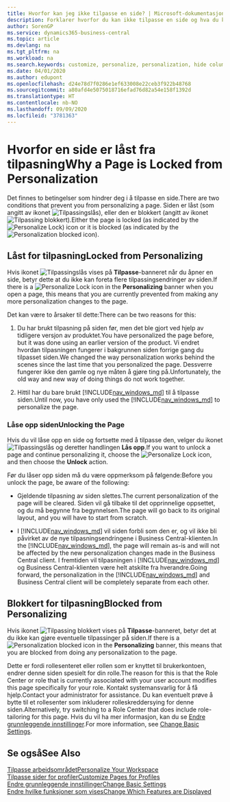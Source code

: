 ```yaml
---
title: Hvorfor kan jeg ikke tilpasse en side? | Microsoft-dokumentasjon
description: Forklarer hvorfor du kan ikke tilpasse en side og hva du kan gjøre for å låse den opp slik at du kan tilpasse den.
author: SorenGP
ms.service: dynamics365-business-central
ms.topic: article
ms.devlang: na
ms.tgt_pltfrm: na
ms.workload: na
ms.search.keywords: customize, personalize, personalization, hide columns, remove fields, move fields
ms.date: 04/01/2020
ms.author: edupont
ms.openlocfilehash: d24e78d7f0286e1ef633008e22ceb3f922b48768
ms.sourcegitcommit: a80afd4e5075018716efad76d82a54e158f1392d
ms.translationtype: HT
ms.contentlocale: nb-NO
ms.lasthandoff: 09/09/2020
ms.locfileid: "3781363"
---
```

# <a name="why-a-page-is-locked-from-personalization"></a><span data-ttu-id="990e6-103">Hvorfor en side er låst fra tilpasning</span><span class="sxs-lookup"><span data-stu-id="990e6-103">Why a Page is Locked from Personalization</span></span>

<span data-ttu-id="990e6-104">Det finnes to betingelser som hindrer deg i å tilpasse en side.</span><span class="sxs-lookup"><span data-stu-id="990e6-104">There are two conditions that prevent you from personalizing a page.</span></span> <span data-ttu-id="990e6-105">Siden er låst (som angitt av ikonet ![Tilpassingslås](media/personalization-lock-icon.png "Tilpass lås")), eller den er blokkert (angitt av ikonet ![Tilpassing blokkert](media/personalization-blocked-icon.png "Tilpassing blokkert")).</span><span class="sxs-lookup"><span data-stu-id="990e6-105">Either the page is locked (as indicated by the ![Personalize Lock](media/personalization-lock-icon.png "Personalize lock")) icon or it is blocked (as indicated by the ![Personalization blocked](media/personalization-blocked-icon.png "Personalization blocked") icon).</span></span>

## <a name="locked-from-personalizing"></a><span data-ttu-id="990e6-106">Låst for tilpasning</span><span class="sxs-lookup"><span data-stu-id="990e6-106">Locked from Personalizing</span></span>

<span data-ttu-id="990e6-107">Hvis ikonet ![Tilpassingslås](media/personalization-lock-icon.png "Tilpass lås") vises på **Tilpasse**-banneret når du åpner en side, betyr dette at du ikke kan foreta flere tilpassingsendringer av siden.</span><span class="sxs-lookup"><span data-stu-id="990e6-107">If there is a ![Personalize Lock](media/personalization-lock-icon.png "Personalize lock") icon in the **Personalizing** banner when you open a page, this means that you are currently prevented from making any more personalization changes to the page.</span></span>

<!-- This is because we changed the way personalization works behind the scenes since the last time that you personalized the page. Unfortunately, the old way and new of doing things do not work together.

The page currently includes the last personalization changes that you made. If you want to continue personalizing the page, then you can choose the lock icon and then **Unlock**. Just be aware that if you choose to unlock the page, the current personalization of the page will be cleared, and you will have to start from scratch.
-->

<span data-ttu-id="990e6-108">Det kan være to årsaker til dette:</span><span class="sxs-lookup"><span data-stu-id="990e6-108">There can be two reasons for this:</span></span>

1. <span data-ttu-id="990e6-109">Du har brukt tilpasning på siden før, men det ble gjort ved hjelp av tidligere versjon av produktet.</span><span class="sxs-lookup"><span data-stu-id="990e6-109">You have personalized the page before, but it was done using an earlier version of the product.</span></span> <span data-ttu-id="990e6-110">Vi endret hvordan tilpasningen fungerer i bakgrunnen siden forrige gang du tilpasset siden.</span><span class="sxs-lookup"><span data-stu-id="990e6-110">We changed the way personalization works behind the scenes since the last time that you personalized the page.</span></span> <span data-ttu-id="990e6-111">Dessverre fungerer ikke den gamle og nye måten å gjøre ting på.</span><span class="sxs-lookup"><span data-stu-id="990e6-111">Unfortunately, the old way and new way of doing things do not work together.</span></span>

2. <span data-ttu-id="990e6-112">Hittil har du bare brukt [!INCLUDE[nav_windows_md](includes/nav_windows_md.md)] til å tilpasse siden.</span><span class="sxs-lookup"><span data-stu-id="990e6-112">Until now, you have only used the [!INCLUDE[nav_windows_md](includes/nav_windows_md.md)] to personalize the page.</span></span>

### <a name="unlocking-the-page"></a><span data-ttu-id="990e6-113">Låse opp siden</span><span class="sxs-lookup"><span data-stu-id="990e6-113">Unlocking the Page</span></span>

<span data-ttu-id="990e6-114">Hvis du vil låse opp en side og fortsette med å tilpasse den, velger du ikonet ![Tilpassingslås](media/personalization-lock-icon.png "Tilpass lås") og deretter handlingen **Lås opp**.</span><span class="sxs-lookup"><span data-stu-id="990e6-114">If you want to unlock a page and continue personalizing it, choose the ![Personalize Lock](media/personalization-lock-icon.png "Personalize lock") icon, and then choose the **Unlock** action.</span></span>  

<span data-ttu-id="990e6-115">Før du låser opp siden må du være oppmerksom på følgende:</span><span class="sxs-lookup"><span data-stu-id="990e6-115">Before you unlock the page, be aware of the following:</span></span>

- <span data-ttu-id="990e6-116">Gjeldende tilpasning av siden slettes.</span><span class="sxs-lookup"><span data-stu-id="990e6-116">The current personalization of the page will be cleared.</span></span> <span data-ttu-id="990e6-117">Siden vil gå tilbake til det opprinnelige oppsettet, og du må begynne fra begynnelsen.</span><span class="sxs-lookup"><span data-stu-id="990e6-117">The page will go back to its original layout, and you will have to start from scratch.</span></span>

- <span data-ttu-id="990e6-118">I [!INCLUDE[nav_windows_md](includes/nav_windows_md.md)] vil siden forbli som den er, og vil ikke bli påvirket av de nye tilpasningsendringene i Business Central-klienten.</span><span class="sxs-lookup"><span data-stu-id="990e6-118">In the [!INCLUDE[nav_windows_md](includes/nav_windows_md.md)], the page will remain as-is and will not be affected by the new personalization changes made in the Business Central client.</span></span> <span data-ttu-id="990e6-119">I fremtiden vil tilpasningen i [!INCLUDE[nav_windows_md](includes/nav_windows_md.md)] og Business Central-klienten være helt atskilte fra hverandre.</span><span class="sxs-lookup"><span data-stu-id="990e6-119">Going forward, the personalization in the [!INCLUDE[nav_windows_md](includes/nav_windows_md.md)] and Business Central client will be completely separate from each other.</span></span>

## <a name="blocked-from-personalizing"></a><span data-ttu-id="990e6-120">Blokkert for tilpasning</span><span class="sxs-lookup"><span data-stu-id="990e6-120">Blocked from Personalizing</span></span>

<span data-ttu-id="990e6-121">Hvis ikonet ![Tilpassing blokkert](media/personalization-blocked-icon.png "Tilpassing blokkert") vises på **Tilpasse**-banneret, betyr det at du ikke kan gjøre eventuelle tilpassinger på siden.</span><span class="sxs-lookup"><span data-stu-id="990e6-121">If there is a ![Personalization blocked](media/personalization-blocked-icon.png "Personalization blocked") icon in the **Personalizing** banner, this means that you are blocked from doing any personalization to the page.</span></span>

<!-- Only text is translated, so removing this image for non-English UX reasons.  ![Personalize blocked](media/personalization-blocked.png "Personalize lock") -->

<span data-ttu-id="990e6-122">Dette er fordi rollesenteret eller rollen som er knyttet til brukerkontoen, endrer denne siden spesielt for din rolle.</span><span class="sxs-lookup"><span data-stu-id="990e6-122">The reason for this is that the Role Center or role that is currently associated with your user account modifies this page specifically for your role.</span></span> <span data-ttu-id="990e6-123">Kontakt systemansvarlig for å få hjelp.</span><span class="sxs-lookup"><span data-stu-id="990e6-123">Contact your administrator for assistance.</span></span> <span data-ttu-id="990e6-124">Du kan eventuelt prøve å bytte til et rollesenter som inkluderer rolleskreddersying for denne siden.</span><span class="sxs-lookup"><span data-stu-id="990e6-124">Alternatively, try switching to a Role Center that does include role-tailoring for this page.</span></span> <span data-ttu-id="990e6-125">Hvis du vil ha mer informasjon, kan du se [Endre grunnleggende innstillinger](ui-change-basic-settings.md).</span><span class="sxs-lookup"><span data-stu-id="990e6-125">For more information, see [Change Basic Settings](ui-change-basic-settings.md).</span></span>

## <a name="see-also"></a><span data-ttu-id="990e6-126">Se også</span><span class="sxs-lookup"><span data-stu-id="990e6-126">See Also</span></span>
[<span data-ttu-id="990e6-127">Tilpasse arbeidsområdet</span><span class="sxs-lookup"><span data-stu-id="990e6-127">Personalize Your Workspace</span></span>](ui-personalization-user.md)  
[<span data-ttu-id="990e6-128">Tilpasse sider for profiler</span><span class="sxs-lookup"><span data-stu-id="990e6-128">Customize Pages for Profiles</span></span>](ui-personalization-manage.md)  
[<span data-ttu-id="990e6-129">Endre grunnleggende innstillinger</span><span class="sxs-lookup"><span data-stu-id="990e6-129">Change Basic Settings</span></span>](ui-change-basic-settings.md)  
[<span data-ttu-id="990e6-130">Endre hvilke funksjoner som vises</span><span class="sxs-lookup"><span data-stu-id="990e6-130">Change Which Features are Displayed</span></span>](ui-experiences.md)  
